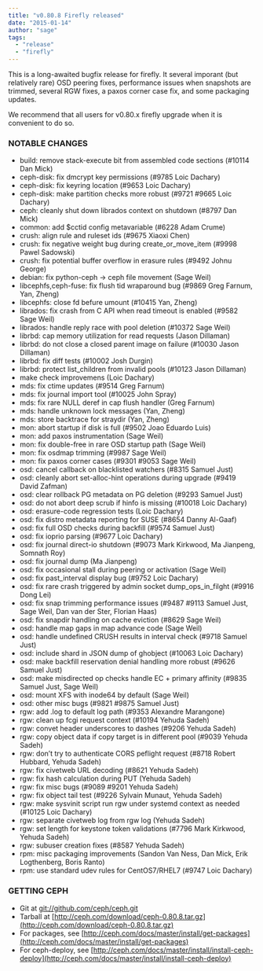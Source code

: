 ```yaml
---
title: "v0.80.8 Firefly released"
date: "2015-01-14"
author: "sage"
tags:
  - "release"
  - "firefly"
---
```


This is a long-awaited bugfix release for firefly. It several imporant (but relatively rare) OSD peering fixes, performance issues when snapshots are trimmed, several RGW fixes, a paxos corner case fix, and some packaging updates.

We recommend that all users for v0.80.x firefly upgrade when it is convenient to do so.

### NOTABLE CHANGES

- build: remove stack-execute bit from assembled code sections (#10114 Dan Mick)
- ceph-disk: fix dmcrypt key permissions (#9785 Loic Dachary)
- ceph-disk: fix keyring location (#9653 Loic Dachary)
- ceph-disk: make partition checks more robust (#9721 #9665 Loic Dachary)
- ceph: cleanly shut down librados context on shutdown (#8797 Dan Mick)
- common: add $cctid config metavariable (#6228 Adam Crume)
- crush: align rule and ruleset ids (#9675 Xiaoxi Chen)
- crush: fix negative weight bug during create\_or\_move\_item (#9998 Pawel Sadowski)
- crush: fix potential buffer overflow in erasure rules (#9492 Johnu George)
- debian: fix python-ceph -> ceph file movement (Sage Weil)
- libcephfs,ceph-fuse: fix flush tid wraparound bug (#9869 Greg Farnum, Yan, Zheng)
- libcephfs: close fd befure umount (#10415 Yan, Zheng)
- librados: fix crash from C API when read timeout is enabled (#9582 Sage Weil)
- librados: handle reply race with pool deletion (#10372 Sage Weil)
- librbd: cap memory utilization for read requests (Jason Dillaman)
- librbd: do not close a closed parent image on failure (#10030 Jason Dillaman)
- librbd: fix diff tests (#10002 Josh Durgin)
- librbd: protect list\_children from invalid pools (#10123 Jason Dillaman)
- make check improvemens (Loic Dachary)
- mds: fix ctime updates (#9514 Greg Farnum)
- mds: fix journal import tool (#10025 John Spray)
- mds: fix rare NULL deref in cap flush handler (Greg Farnum)
- mds: handle unknown lock messages (Yan, Zheng)
- mds: store backtrace for straydir (Yan, Zheng)
- mon: abort startup if disk is full (#9502 Joao Eduardo Luis)
- mon: add paxos instrumentation (Sage Weil)
- mon: fix double-free in rare OSD startup path (Sage Weil)
- mon: fix osdmap trimming (#9987 Sage Weil)
- mon: fix paxos corner cases (#9301 #9053 Sage Weil)
- osd: cancel callback on blacklisted watchers (#8315 Samuel Just)
- osd: cleanly abort set-alloc-hint operations during upgrade (#9419 David Zafman)
- osd: clear rollback PG metadata on PG deletion (#9293 Samuel Just)
- osd: do not abort deep scrub if hinfo is missing (#10018 Loic Dachary)
- osd: erasure-code regression tests (Loic Dachary)
- osd: fix distro metadata reporting for SUSE (#8654 Danny Al-Gaaf)
- osd: fix full OSD checks during backfill (#9574 Samuel Just)
- osd: fix ioprio parsing (#9677 Loic Dachary)
- osd: fix journal direct-io shutdown (#9073 Mark Kirkwood, Ma Jianpeng, Somnath Roy)
- osd: fix journal dump (Ma Jianpeng)
- osd: fix occasional stall during peering or activation (Sage Weil)
- osd: fix past\_interval display bug (#9752 Loic Dachary)
- osd: fix rare crash triggered by admin socket dump\_ops\_in\_filght (#9916 Dong Lei)
- osd: fix snap trimming performance issues (#9487 #9113 Samuel Just, Sage Weil, Dan van der Ster, Florian Haas)
- osd: fix snapdir handling on cache eviction (#8629 Sage Weil)
- osd: handle map gaps in map advance code (Sage Weil)
- osd: handle undefined CRUSH results in interval check (#9718 Samuel Just)
- osd: include shard in JSON dump of ghobject (#10063 Loic Dachary)
- osd: make backfill reservation denial handling more robust (#9626 Samuel Just)
- osd: make misdirected op checks handle EC + primary affinity (#9835 Samuel Just, Sage Weil)
- osd: mount XFS with inode64 by default (Sage Weil)
- osd: other misc bugs (#9821 #9875 Samuel Just)
- rgw: add .log to default log path (#9353 Alexandre Marangone)
- rgw: clean up fcgi request context (#10194 Yehuda Sadeh)
- rgw: convet header underscores to dashes (#9206 Yehuda Sadeh)
- rgw: copy object data if copy target is in different pool (#9039 Yehuda Sadeh)
- rgw: don’t try to authenticate CORS peflight request (#8718 Robert Hubbard, Yehuda Sadeh)
- rgw: fix civetweb URL decoding (#8621 Yehuda Sadeh)
- rgw: fix hash calculation during PUT (Yehuda Sadeh)
- rgw: fix misc bugs (#9089 #9201 Yehuda Sadeh)
- rgw: fix object tail test (#9226 Sylvain Munaut, Yehuda Sadeh)
- rgw: make sysvinit script run rgw under systemd context as needed (#10125 Loic Dachary)
- rgw: separate civetweb log from rgw log (Yehuda Sadeh)
- rgw: set length for keystone token validations (#7796 Mark Kirkwood, Yehuda Sadeh)
- rgw: subuser creation fixes (#8587 Yehuda Sadeh)
- rpm: misc packaging improvements (Sandon Van Ness, Dan Mick, Erik Logthenberg, Boris Ranto)
- rpm: use standard udev rules for CentOS7/RHEL7 (#9747 Loic Dachary)

### GETTING CEPH

- Git at [git://github.com/ceph/ceph.git](http://github.com/ceph/ceph)
- Tarball at [http://ceph.com/download/ceph-0.80.8.tar.gz](http://ceph.com/download/ceph-0.80.8.tar.gz)
- For packages, see [http://ceph.com/docs/master/install/get-packages](http://ceph.com/docs/master/install/get-packages)
- For ceph-deploy, see [http://ceph.com/docs/master/install/install-ceph-deploy](http://ceph.com/docs/master/install/install-ceph-deploy)

